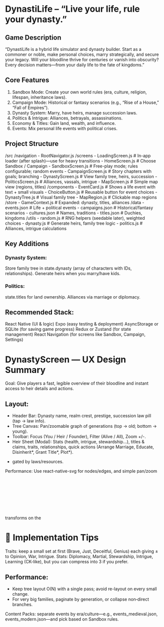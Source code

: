 # DynastiLife – “Live your life, rule your dynasty.”

## Game Description

“DynastiLife is a hybrid life simulator and dynasty builder. Start as a commoner or noble, make personal choices, marry strategically, and secure your legacy. Will your bloodline thrive for centuries or vanish into obscurity? Every decision matters—from your daily life to the fate of kingdoms.”

## Core Features

1. Sandbox Mode: Create your own world rules (era, culture, religion, lifespan, inheritance laws).
2. Campaign Mode: Historical or fantasy scenarios (e.g., “Rise of a House,” “Fall of Empires”).
3. Dynasty System: Marry, have heirs, manage succession laws.
4. Politics & Intrigue: Alliances, betrayals, assassinations.
5. Economy & Titles: Gain land, wealth, and influence.
6. Events: Mix personal life events with political crises.

## Project Structure

/src
  /navigation
    - RootNavigator.js
  /screens
    - LoadingScreen.js        # In-app loader (after splash)—use for heavy transitions
    - HomeScreen.js           # Choose Sandbox / Campaign
    - SandboxScreen.js        # Free-play mode; rules configurable; random events
    - CampaignScreen.js       # Story chapters with goals; branching
    - DynastyScreen.js        # View family tree, heirs, succession
    - PoliticsScreen.js       # Alliances, vassals, intrigue
    - MapScreen.js            # Simple map view (regions, titles)
  /components
    - EventCard.js            # Shows a life event with text + small visuals
    - ChoiceButton.js         # Reusable button for event choices
    - DynastyTree.js          # Visual family tree
    - MapRegion.js            # Clickable map regions
  /store
    - GameContext.js          # Expanded: dynasty, titles, alliances
  /data
    - events.json             # Life + political events
    - campaigns.json          # Historical/fantasy scenarios
    - cultures.json           # Names, traditions
    - titles.json             # Duchies, kingdoms
  /utils
    - random.js               # RNG helpers (seedable later), weighted choices
    - dynasty.js              # Generate heirs, family tree logic
    - politics.js             # Alliances, intrigue calculations

## Key Additions

### Dynasty System:

Store family tree in state.dynasty (array of characters with IDs, relationships).
Generate heirs when you marry/have kids.


### Politics:

state.titles for land ownership.
Alliances via marriage or diplomacy.

## Recommended Stack:

React Native (UI & logic)
Expo (easy testing & deployment)
AsyncStorage or SQLite (for saving game progress)
Redux or Zustand (for state management)
React Navigation (for screens like Sandbox, Campaign, Settings)

# DynastyScreen — UX Design Summary

Goal: Give players a fast, legible overview of their bloodline and instant access to heir details and actions.

## Layout:

- Header Bar: Dynasty name, realm crest, prestige, succession law pill (tap → law info).
- Tree Canvas: Pan/zoomable graph of generations (top → old; bottom → young).
- Toolbar: Focus (You / Heir / Founder), Filter (Alive / All), Zoom +/-.
- Heir Sheet (Modal): Stats (health, intrigue, stewardship…), titles & claims, traits, relationships, quick actions (Arrange Marriage, Educate, Disinherit*, Grant Title*, Plot*).
* gated by laws/resources.

Performance: Use react-native-svg for nodes/edges, and simple pan/zoom transforms on the <Svg> layer. Virtualization is usually not necessary for ≤ 200 nodes.

# 🔧 Implementation Tips

Traits: keep a small set at first (Brave, Just, Deceitful, Genius) each giving ± to Opinion, War, Intrigue.
Stats: Diplomacy, Martial, Stewardship, Intrigue, Learning (CK-like), but you can compress into 3 if you prefer.

## Performance:

- Keep tree layout O(N) with a single pass; avoid re-layout on every small change.
- For very big families, paginate by generation, or collapse non‑direct branches.

Content Packs: separate events by era/culture—e.g., events_medieval.json, events_modern.json—and pick based on Sandbox rules.